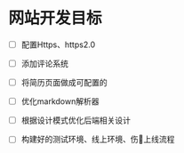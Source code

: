 # 网站开发目标

- [ ] 配置Https、https2.0
- [ ] 添加评论系统
- [ ] 将简历页面做成可配置的
- [ ] 优化markdown解析器
- [ ] 根据设计模式优化后端相关设计
- [ ] 构建好的测试环境、线上环境、伤上线流程

